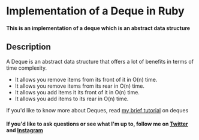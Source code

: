 # Implementation of a Deque in Ruby
#### This is an implementation of a deque which is an abstract data structure

## Description
A Deque is an abstract data structure that offers a lot of benefits in terms of time complexity. 
* It allows you remove items from its front of it in O(n) time.
* It allows you remove items from its rear in O(n) time.
* It allows you add items it its front of it in O(n) time.
* It allows you add items to its rear in O(n) time.

If you'd like to know more about Deques, read [my brief tutorial](https://medium.com/@oluwadamilareo_/implementing-a-deque-in-ruby-cf6e9bfd9c3c) on deques

#### If you'd like to ask questions or see what I'm up to, follow me on [Twitter](https://twitter.com/oluwadamilareo_) and [Instagram](https://instagram.com/oluwadamilareolusakin)

